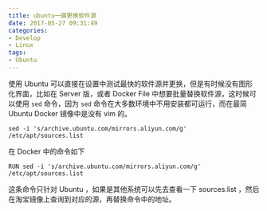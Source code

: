 ```yaml
---
title: ubuntu一键更换软件源
date: 2017-05-27 09:31:49
categories:
- Develop
- Linux
tags:
- Ubuntu
---
```


使用 Ubuntu 可以直接在设置中测试最快的软件源并更换，但是有时候没有图形化界面，比如在 Server 版，或者 Docker File 中想要批量替换软件源，这时候可以使用 `sed` 命令，因为 `sed` 命令在大多数环境中不用安装都可运行，而在最简 Ubuntu Docker 镜像中是没有 vim 的。

<!--more-->

```shell script
sed -i 's/archive.ubuntu.com/mirrors.aliyun.com/g' /etc/apt/sources.list
```

在 Docker 中的命令如下

```shell script
RUN sed -i 's/archive.ubuntu.com/mirrors.aliyun.com/g' /etc/apt/sources.list
```

这条命令只针对 Ubuntu ，如果是其他系统可以先去查看一下 sources.list ，然后在淘宝镜像上查询到对应的源，再替换命令中的地址。